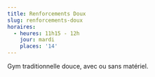 ```yaml
---
title: Renforcements Doux
slug: renforcements-doux
horaires:
  - heures: 11h15 - 12h
    jour: mardi
    places: '14'
---
```

Gym traditionnelle douce, avec ou sans matériel.
